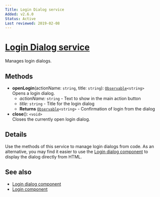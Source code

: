 ```yaml
---
Title: Login Dialog service
Added: v2.6.0
Status: Active
Last reviewed: 2019-02-08
---
```


# [Login Dialog service](../../lib/core/services/login-dialog.service.ts "Defined in login-dialog.service.ts")

Manages login dialogs.

## Methods

-   **openLogin**(actionName: `string`, title: `string`): [`Observable`](http://reactivex.io/documentation/observable.html)`<string>`<br/>
    Opens a login dialog.
    -   _actionName:_ `string`  - Text to show in the main action button
    -   _title:_ `string`  - Title for the login dialog
    -   **Returns** [`Observable`](http://reactivex.io/documentation/observable.html)`<string>` - Confirmation of login from the dialog
-   **close**(): `<void>`<br/>
    Closes the currently open login dialog.

## Details

Use the methods of this service to manage login dialogs from code. As an alternative, you may
find it easier to use the [Login dialog component](login-dialog.component.md) to display the
dialog directly from HTML.

## See also

-   [Login dialog component](login-dialog.component.md)
-   [Login component](login.component.md)
